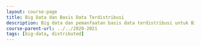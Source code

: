 ```yaml
---
layout: course-page
title: Big Data dan Basis Data Terdistribusi
description: Big data dan pemanfaatan basis data terdistribusi untuk Big Data
course-parent-url: ../../2020-2021
tags: [big-data, distributed]
---
```

